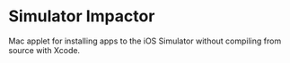 # Simulator Impactor
Mac applet for installing apps to the iOS Simulator without compiling from source with Xcode.
